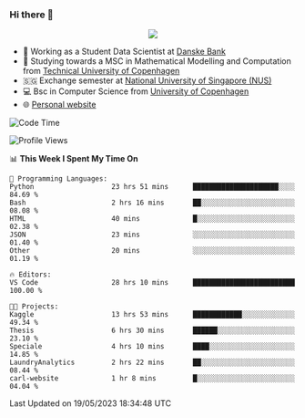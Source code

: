 ### Hi there 👋

<p align="center">
  <img src="https://media4.giphy.com/media/3ohzdKy5Z8TChSDuiA/giphy.gif?cid=ecf05e47r69cojk56gup9q8mep9liy48s94dn2uxsfh6fv39&rid=giphy.gif&ct=g" />
</p>

* 🏦 Working as a Student Data Scientist at [Danske Bank](https://danskebank.dk)
* 🧮 Studying towards a MSC in Mathematical Modelling and Computation from [Technical University of Copenhagen](https://www.dtu.dk)
* 🇸🇬 Exchange semester at [National University of Singapore (NUS)](https://www.nus.edu.sg)
* 💻 Bsc in Computer Science from [University of Copenhagen](https://www.ku.dk/english/)
* 🌐 [Personal website](https://fiskehandleren.github.io/carl-website/) 

<!--START_SECTION:waka-->
![Code Time](http://img.shields.io/badge/Code%20Time-303%20hrs%2023%20mins-blue)

![Profile Views](http://img.shields.io/badge/Profile%20Views-0-blue)

📊 **This Week I Spent My Time On** 

```text
💬 Programming Languages: 
Python                   23 hrs 51 mins      █████████████████████░░░░   84.69 % 
Bash                     2 hrs 16 mins       ██░░░░░░░░░░░░░░░░░░░░░░░   08.08 % 
HTML                     40 mins             █░░░░░░░░░░░░░░░░░░░░░░░░   02.38 % 
JSON                     23 mins             ░░░░░░░░░░░░░░░░░░░░░░░░░   01.40 % 
Other                    20 mins             ░░░░░░░░░░░░░░░░░░░░░░░░░   01.19 % 

🔥 Editors: 
VS Code                  28 hrs 10 mins      █████████████████████████   100.00 % 

🐱‍💻 Projects: 
Kaggle                   13 hrs 53 mins      ████████████░░░░░░░░░░░░░   49.34 % 
Thesis                   6 hrs 30 mins       ██████░░░░░░░░░░░░░░░░░░░   23.10 % 
Speciale                 4 hrs 10 mins       ████░░░░░░░░░░░░░░░░░░░░░   14.85 % 
LaundryAnalytics         2 hrs 22 mins       ██░░░░░░░░░░░░░░░░░░░░░░░   08.44 % 
carl-website             1 hr 8 mins         █░░░░░░░░░░░░░░░░░░░░░░░░   04.04 % 
```


 Last Updated on 19/05/2023 18:34:48 UTC
<!--END_SECTION:waka-->
